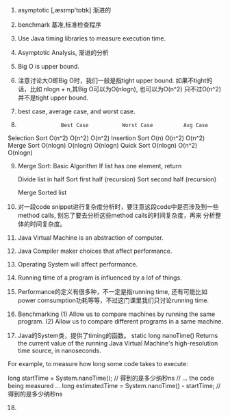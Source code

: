 1. asymptotic [,æsɪmp'tɒtɪk] 渐进的

2. benchmark 基准,标准检查程序

3. Use Java timing libraries to measure execution time.

4. Asymptotic Analysis, 渐进的分析

5. Big O is upper bound.

6. 注意讨论大O即Big O时，我们一般是指tight upper bound. 如果不tight的话，比如 nlogn + n,其Big O可以为O(nlogn), 也可以为O(n^2)
只不过O(n^2)并不是tight upper bound.

7. best case, average case, and worst case.

8.                   Best Case           Worst Case          Avg Case

Selection Sort         O(n^2)               O(n^2)            O(n^2)
Insertion Sort         O(n)                 O(n^2)            O(n^2)
Merge Sort             O(nlogn)             O(nlogn)          O(nlogn)
Quick Sort             O(nlogn)             O(n^2)            O(nlogn)

9. Merge Sort: Basic Algorithm
	If list has one element, return

	Divide list in half
	Sort first half (recursion)
	Sort second half (recursion)

	Merge Sorted list

10. 对一段code snippet进行复杂度分析时，要注意这段code中是否涉及到一些method calls, 别忘了要去分析这些method calls的时间复杂度，再来
分析整体的时间复杂度。

11. Java Virtual Machine is an abstraction of computer.

12. Java Compiler maker choices that affect performance.

13. Operating System will affect performance.

14. Running time of a program is influenced by a lof of things.

15. Performance的定义有很多种，不一定是指running time, 还有可能比如power comsumption功耗等等，不过这门课里我们只讨论running time.

16. Benchmarking
    (1) Allow us to compare machines by running the same program.
    (2) Allow us to compare different programs in a same machine.

17. Java的System类，提供了timing的函数。
static long	nanoTime()
Returns the current value of the running Java Virtual Machine's high-resolution time source, in nanoseconds.

For example, to measure how long some code takes to execute:

 long startTime = System.nanoTime(); // 得到的是多少纳秒ns
 // ... the code being measured ...
 long estimatedTime = System.nanoTime() - startTime; // 得到的是多少纳秒ns


18. 




